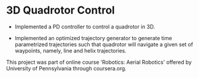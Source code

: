 # 3D Quadrotor Control

* Implemented a PD controller to control a quadrotor in 3D.

* Implemented an optimized trajectory generator to generate time parametrized trajectories such that quadrotor will navigate a given set of waypoints, namely, line and helix trajectories.

This project was part of online course 'Robotics: Aerial Robotics' offered by University of Pennsylvania through coursera.org. 
